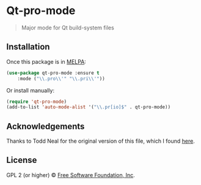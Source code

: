 # Qt-pro-mode

> Major mode for Qt build-system files

## Installation

Once this package is in [MELPA](https://melpa.org/):

```lisp
(use-package qt-pro-mode :ensure t
    :mode ("\\.pro\\'" "\\.pri\\'"))
```

Or install manually:

```lisp
(require 'qt-pro-mode)
(add-to-list 'auto-mode-alist '("\\.pr[io]$" . qt-pro-mode))
```

## Acknowledgements

Thanks to Todd Neal for the original version of this file, which I
found
[here](https://raw.githubusercontent.com/chriskonstad/emacs/master/elisp/qt-pro.el).

## License

GPL 2 (or higher) © [Free Software Foundation, Inc](http://www.fsf.org/about).
